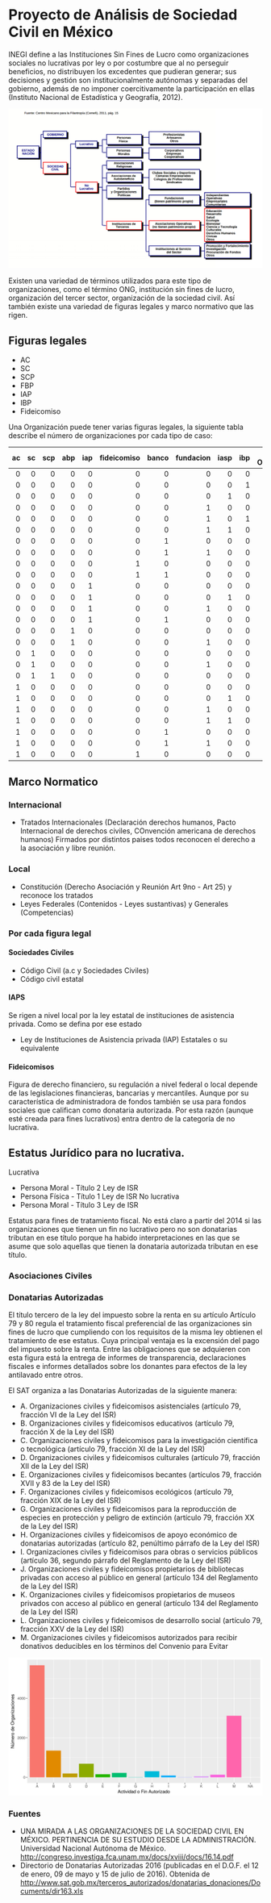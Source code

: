 # Proyecto de Análisis de Sociedad Civil en México

INEGI define a las Instituciones Sin Fines de Lucro como organizaciones sociales no lucrativas por ley o por costumbre que al no perseguir beneficios, no distribuyen los excedentes que pudieran generar; sus decisiones y gestión son institucionalmente autónomas y separadas del gobierno, además de no imponer coercitivamente la participación en ellas (Instituto Nacional de Estadística y Geografía, 2012).

![Formas de organización de la sociedad civil](./img/formas_asc.png)



Existen una variedad de términos utilizados para este tipo de organizaciones, como el término ONG, institución sin fines de lucro, organización del tercer sector, organización de la sociedad civil.  Así también existe una variedad de figuras legales y marco normativo que las rigen. 

## Figuras legales
- AC
- SC
- SCP
- FBP
- IAP
- IBP
- Fideicomiso

Una Organización puede tener varias figuras legales, la siguiente tabla describe el número de organizaciones por cada tipo de caso:

| ac| sc| scp| abp| iap| fideicomiso| banco| fundacion| iasp| ibp|Número de Organizaciones|
|--:|--:|---:|---:|---:|-----------:|-----:|---------:|----:|---:|----:|
|  0|  0|   0|   0|   0|           0|     0|         0|    0|   0|   29|
|  0|  0|   0|   0|   0|           0|     0|         0|    0|   1|   21|
|  0|  0|   0|   0|   0|           0|     0|         0|    1|   0|    8|
|  0|  0|   0|   0|   0|           0|     0|         1|    0|   0|   30|
|  0|  0|   0|   0|   0|           0|     0|         1|    0|   1|   24|
|  0|  0|   0|   0|   0|           0|     0|         1|    1|   0|    1|
|  0|  0|   0|   0|   0|           0|     1|         0|    0|   0|    2|
|  0|  0|   0|   0|   0|           0|     1|         1|    0|   0|    1|
|  0|  0|   0|   0|   0|           1|     0|         0|    0|   0|   14|
|  0|  0|   0|   0|   0|           1|     1|         0|    0|   0|   11|
|  0|  0|   0|   0|   1|           0|     0|         0|    0|   0|  705|
|  0|  0|   0|   0|   1|           0|     0|         0|    1|   0|    1|
|  0|  0|   0|   0|   1|           0|     0|         1|    0|   0|  253|
|  0|  0|   0|   0|   1|           0|     1|         0|    0|   0|   15|
|  0|  0|   0|   1|   0|           0|     0|         0|    0|   0|  127|
|  0|  0|   0|   1|   0|           0|     0|         1|    0|   0|   10|
|  0|  1|   0|   0|   0|           0|     0|         0|    0|   0|  239|
|  0|  1|   0|   0|   0|           0|     0|         1|    0|   0|    5|
|  0|  1|   1|   0|   0|           0|     0|         0|    0|   0|    3|
|  1|  0|   0|   0|   0|           0|     0|         0|    0|   0| 6119|
|  1|  0|   0|   0|   0|           0|     0|         0|    1|   0|    2|
|  1|  0|   0|   0|   0|           0|     0|         1|    0|   0| 1194|
|  1|  0|   0|   0|   0|           0|     0|         1|    1|   0|    3|
|  1|  0|   0|   0|   0|           0|     1|         0|    0|   0|   42|
|  1|  0|   0|   0|   0|           0|     1|         1|    0|   0|    2|
|  1|  0|   0|   0|   0|           1|     0|         0|    0|   0|    1|

## Marco Normatico
### Internacional
- Tratados Internacionales (Declaración derechos humanos, Pacto Internacional de derechos civiles, COnvención americana de derechos humanos) Firmados por distintos paises todos reconocen el derecho a la asociación y libre reunión.
### Local
- Constitución (Derecho Asociación y Reunión Art 9no - Art 25) y reconoce los tratados 
- Leyes Federales (Contenidos - Leyes sustantivas) y Generales (Competencias)
### Por cada figura legal
#### Sociedades Civiles
- Código Civil (a.c y Sociedades Civiles)
- Código civil estatal
#### IAPS
Se rigen a nivel local por la ley estatal de instituciones de asistencia privada.
Como se defina por ese estado
- Ley de Instituciones de Asistencia privada (IAP) Estatales o su equivalente

#### Fideicomisos
Figura de derecho financiero, su regulación a nivel federal o local depende de las legislaciones financieras, bancarias y mercantiles. Aunque por su característica de administradora de fondos también se usa para fondos sociales que califican como donataria autorizada. Por esta razón (aunque esté creada para fines lucrativos) entra dentro de la categoría de no lucrativa.

## Estatus Jurídico para no lucrativa.

Lucrativa
- Persona Moral - Título 2 Ley de ISR 
- Persona Física - Título 1 Ley de ISR
No lucrativa 
- Persona Moral - Título 3 Ley de ISR


Estatus para fines de tratamiento fiscal. 
No está claro a partir del 2014 si las organizaciones que tienen un fin no lucrativo pero no son donatarias tributan en ese título porque ha habido interpretaciones en las que se asume que solo aquellas que tienen la donataria autorizada tributan en ese título.

### Asociaciones Civiles
### Donatarias Autorizadas
El título tercero  de la ley del impuesto sobre la renta en su artículo Artículo 79 y 80 regula el tratamiento fiscal preferencial de las organizaciones sin fines de lucro que cumpliendo con los requisitos de la misma ley obtienen el tratamiento de ese estatus.
Cuya principal ventaja es la excensión del pago del impuesto sobre la renta. Entre las obligaciones que se adquieren con esta figura está la entrega de informes de transparencia, declaraciones fiscales e informes detallados sobre los donantes para efectos de la ley antilavado entre otros.

El SAT organiza a las Donatarias Autorizadas de la siguiente manera:

- A. Organizaciones civiles y fideicomisos asistenciales (artículo 79, fracción VI de la Ley del ISR)
- B. Organizaciones civiles y fideicomisos educativos (artículo 79, fracción X de la Ley del ISR)
- C. Organizaciones civiles y fideicomisos para la investigación científica o tecnológica (artículo 79, fracción XI de la Ley del ISR)
- D. Organizaciones civiles y fideicomisos culturales (artículo 79, fracción XII de la Ley del ISR)
- E. Organizaciones civiles y fideicomisos becantes (artículos 79, fracción XVII y 83 de la Ley del ISR)
- F. Organizaciones civiles y fideicomisos ecológicos (artículo 79, fracción XIX de la Ley del ISR)
- G. Organizaciones civiles y fideicomisos para la reproducción de especies en protección y peligro de extinción (artículo 79, fracción XX de la Ley del ISR)
- H. Organizaciones civiles y fideicomisos de apoyo económico de donatarias autorizadas (artículo 82, penúltimo párrafo de la Ley del ISR)
- I. Organizaciones civiles y fideicomisos para obras o servicios públicos (artículo 36, segundo párrafo del Reglamento de la Ley del ISR)
- J. Organizaciones civiles y fideicomisos propietarios de bibliotecas privadas con acceso al público en general (artículo 134 del Reglamento de la Ley del ISR)
- K. Organizaciones civiles y fideicomisos propietarios de museos privados con acceso al público en general (artículo 134 del Reglamento de la Ley del ISR)
- L. Organizaciones civiles y fideicomisos de desarrollo social (artículo 79, fracción XXV de la Ley del ISR)
- M. Organizaciones civiles y fideicomisos autorizados para recibir donativos deducibles en los términos del Convenio para Evitar

![Organizaciones por Actividad o Fin Autorizado](./img/fin_autorizado.png)


### Fuentes

- UNA MIRADA A LAS ORGANIZACIONES DE LA SOCIEDAD CIVIL EN MÉXICO. PERTINENCIA DE SU ESTUDIO DESDE LA ADMINISTRACIÓN. Universidad Nacional Autónoma de México. http://congreso.investiga.fca.unam.mx/docs/xviii/docs/16.14.pdf
- Directorio de Donatarias Autorizadas 2016 (publicadas en el D.O.F. el 12 de enero, 09 de mayo y 15 de julio de 2016). Obtenida de http://www.sat.gob.mx/terceros_autorizados/donatarias_donaciones/Documents/dir163.xls